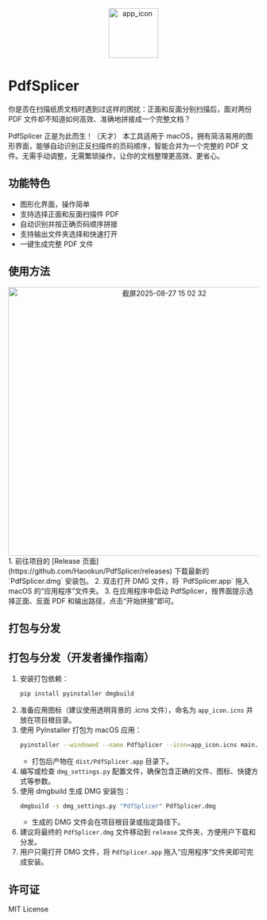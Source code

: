 <div align="center">
	<img width="100" height="100" alt="app_icon" src="https://github.com/user-attachments/assets/a3f9089a-cf94-43be-b485-f682a43492c6" />
</div>

# PdfSplicer

你是否在扫描纸质文档时遇到过这样的困扰：正面和反面分别扫描后，面对两份 PDF 文件却不知道如何高效、准确地拼接成一个完整文档？

PdfSplicer 正是为此而生！（天才）
本工具适用于 macOS，拥有简洁易用的图形界面，能够自动识别正反扫描件的页码顺序，智能合并为一个完整的 PDF 文件。无需手动调整，无需繁琐操作，让你的文档整理更高效、更省心。

## 功能特色
- 图形化界面，操作简单
- 支持选择正面和反面扫描件 PDF
- 自动识别并按正确页码顺序拼接
- 支持输出文件夹选择和快速打开
- 一键生成完整 PDF 文件

## 使用方法
<div align="center">
	<img width="612" height="540" alt="截屏2025-08-27 15 02 32" src="https://github.com/user-attachments/assets/e22dde23-d568-4592-9f83-bb71a0ec1290" />
</div>
1. 前往项目的 [Release 页面](https://github.com/Haookun/PdfSplicer/releases) 下载最新的 `PdfSplicer.dmg` 安装包。
2. 双击打开 DMG 文件，将 `PdfSplicer.app` 拖入 macOS 的“应用程序”文件夹。
3. 在应用程序中启动 PdfSplicer，按界面提示选择正面、反面 PDF 和输出路径，点击“开始拼接”即可。

## 打包与分发
 ## 打包与分发（开发者操作指南）
 
 1. 安装打包依赖：
	 ```bash
	 pip install pyinstaller dmgbuild
	 ```
 2. 准备应用图标（建议使用透明背景的 .icns 文件），命名为 `app_icon.icns` 并放在项目根目录。
 3. 使用 PyInstaller 打包为 macOS 应用：
	 ```bash
	 pyinstaller --windowed --name PdfSplicer --icon=app_icon.icns main.py
	 ```
	 - 打包后产物在 `dist/PdfSplicer.app` 目录下。
 4. 编写或检查 `dmg_settings.py` 配置文件，确保包含正确的文件、图标、快捷方式等参数。
 5. 使用 dmgbuild 生成 DMG 安装包：
	 ```bash
	 dmgbuild -s dmg_settings.py "PdfSplicer" PdfSplicer.dmg
	 ```
	 - 生成的 DMG 文件会在项目根目录或指定路径下。
 6. 建议将最终的 `PdfSplicer.dmg` 文件移动到 `release` 文件夹，方便用户下载和分发。
 7. 用户只需打开 DMG 文件，将 `PdfSplicer.app` 拖入“应用程序”文件夹即可完成安装。
 

## 许可证
MIT License

